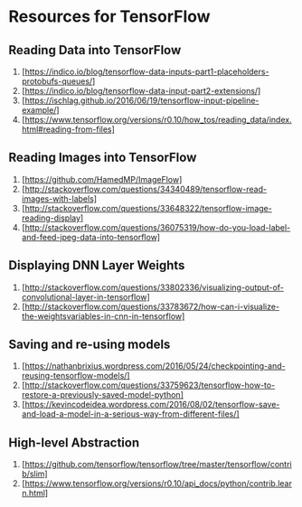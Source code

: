 # Resources for TensorFlow



## Reading Data into TensorFlow

1. [https://indico.io/blog/tensorflow-data-inputs-part1-placeholders-protobufs-queues/]
2. [https://indico.io/blog/tensorflow-data-input-part2-extensions/]
3. [https://ischlag.github.io/2016/06/19/tensorflow-input-pipeline-example/]
4. [https://www.tensorflow.org/versions/r0.10/how_tos/reading_data/index.html#reading-from-files]
 

## Reading Images into TensorFlow

1. [https://github.com/HamedMP/ImageFlow]
2. [http://stackoverflow.com/questions/34340489/tensorflow-read-images-with-labels]
3. [http://stackoverflow.com/questions/33648322/tensorflow-image-reading-display]
4. [http://stackoverflow.com/questions/36075319/how-do-you-load-label-and-feed-jpeg-data-into-tensorflow]


## Displaying DNN  Layer Weights

1. [http://stackoverflow.com/questions/33802336/visualizing-output-of-convolutional-layer-in-tensorflow]
2. [http://stackoverflow.com/questions/33783672/how-can-i-visualize-the-weightsvariables-in-cnn-in-tensorflow]


## Saving and re-using models

1. [https://nathanbrixius.wordpress.com/2016/05/24/checkpointing-and-reusing-tensorflow-models/]
2. [http://stackoverflow.com/questions/33759623/tensorflow-how-to-restore-a-previously-saved-model-python]
3. [https://kevincodeidea.wordpress.com/2016/08/02/tensorflow-save-and-load-a-model-in-a-serious-way-from-different-files/]


## High-level Abstraction

1. [https://github.com/tensorflow/tensorflow/tree/master/tensorflow/contrib/slim]
2. [https://www.tensorflow.org/versions/r0.10/api_docs/python/contrib.learn.html]
